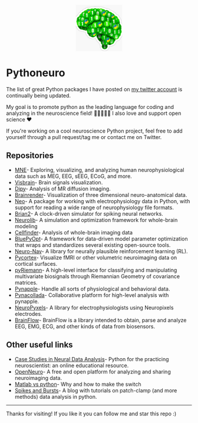 <p align="center">
	<img src="./profile_pic.jpeg" width="25%" border-radius="50%">
</p> 

# Pythoneuro
The list of great Python packages I have posted on [my twitter account](https://twitter.com/pythoneuro) is continually being updated.

My goal is to promote python as the leading language for coding and analyzing in the neuroscience field! 🧠🧑‍🎓👩‍💻
I also love and support open science ❤️

If you're working on a cool neuroscience Python project, feel free to add yourself through a pull request/tag me or contact me on Twitter.

## Repositories
- [MNE](https://github.com/mne-tools/mne-python)- Exploring, visualizing, and analyzing human neurophysiological data such as MEG, EEG, sEEG, ECoG, and more.
- [Visbrain](https://github.com/EtienneCmb/visbrain)- Brain signals visualization.
- [Dipy](https://github.com/dipy/dipy)- Analysis of MR diffusion imaging.
- [Brainrender](https://github.com/brainglobe/brainrender)- Visualization of three dimensional neuro-anatomical data.
- [Neo](https://github.com/NeuralEnsemble/python-neo)- A package for working with electrophysiology data in Python, with support for reading a wide range of neurophysiology file formats.
- [Brian2](https://github.com/brian-team/brian2)- A clock-driven simulator for spiking neural networks.
- [Neurolib](https://github.com/neurolib-dev/neurolib)- A simulation and optimization framework for whole-brain modeling
- [Cellfinder](https://github.com/brainglobe/cellfinder)- Analysis of whole-brain imaging data
- [BluePyOpt](https://github.com/BlueBrain/BluePyOpt)- A framework for data-driven model parameter optimization that wraps and standardizes several existing open-source tools.
- [Neuro-Nav](https://github.com/awjuliani/neuro-nav)- A library for neurally plausible reinforcement learning (RL).
- [Pycortex](https://github.com/gallantlab/pycortex)- Visualize fMRI or other volumetric neuroimaging data on cortical surfaces.
- [pyRiemann](https://github.com/pyRiemann/pyRiemann)- A high-level interface for classifying and manipulating multivariate biosignals through Riemannian Geometry of covariance matrices.
- [Pynapple](https://github.com/PeyracheLab/pynapple)- Handle all sorts of physiological and behavioral data.
- [Pynacollada](https://github.com/PeyracheLab/pynacollada)- Collaborative platform for high-level analysis with pynapple.
- [NeuroPyxels](https://github.com/m-beau/NeuroPyxels)- A library for electrophysiologists using Neuropixels electrodes.
- [BrainFlow](https://github.com/brainflow-dev/brainflow)- BrainFlow is a library intended to obtain, parse and analyze EEG, EMG, ECG, and other kinds of data from biosensors.

## Other useful links
- [Case Studies in Neural Data Analysis](https://mark-kramer.github.io/Case-Studies-Python/intro.html)- Python for the practicing neuroscientist: an online educational resource.
- [OpenNeuro](https://openneuro.org/)- A free and open platform for analyzing and sharing neuroimaging data.
- [Matlab vs python](https://realpython.com/matlab-vs-python)- Why and how to make the switch
- [Spikes and Bursts](https://spikesandbursts.wordpress.com/patch-clamp/)- A blog with tutorials on patch-clamp (and more methods) data analysis in python.

---

Thanks for visiting!
If you like it you can follow me and star this repo :)
